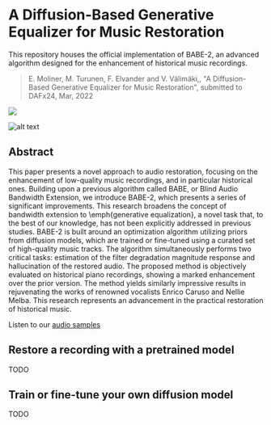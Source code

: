 # A Diffusion-Based Generative Equalizer for Music Restoration


This repository houses the official implementation of BABE-2, an advanced algorithm designed for the enhancement of historical music recordings. 

> E. Moliner, M. Turunen, F. Elvander and V. Välimäki,, "A Diffusion-Based Generative Equalizer for Music Restoration", submitted to DAFx24, Mar, 2022



![](manuscript/figures/hawaii-trend.png)


![alt text](http://research.spa.aalto.fi/publications/papers/dafx-babe2/media/pipeline.png)

## Abstract

This paper presents a novel approach to audio restoration, focusing on the enhancement of low-quality music recordings, and in particular historical ones. 
Building upon a previous algorithm called BABE, or Blind Audio Bandwidth Extension, we introduce BABE-2, which presents a series of significant improvements.
This research broadens the concept of bandwidth extension to \emph{generative equalization}, a novel task that, to the best of our knowledge, has not been explicitly addressed in previous studies. 
BABE-2 is built around an optimization algorithm utilizing priors from diffusion models, which are trained or fine-tuned using a curated set of high-quality music tracks. The algorithm simultaneously performs two critical tasks: estimation of the filter degradation magnitude response and hallucination of the restored audio. The proposed method is objectively evaluated on historical piano recordings, showing a marked enhancement over the prior version. The method yields similarly impressive results in rejuvenating the works of renowned vocalists Enrico Caruso and Nellie Melba. 
This research represents an advancement in the practical restoration of historical music.

Listen to our [audio samples](http://research.spa.aalto.fi/publications/papers/dafx-babe2/)


## Restore a recording with a pretrained model

TODO


## Train or fine-tune your own diffusion model

TODO


